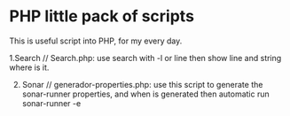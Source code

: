 # PHP little pack of scripts
This is useful script into PHP, for my every day.

1.Search // Search.php:
	use search with -l or line then show line and string where is it.

2. Sonar // generador-properties.php:
	use this script to generate the sonar-runner properties, and when is generated then automatic run sonar-runner -e
